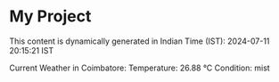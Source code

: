 # My Project

This content is dynamically generated in Indian Time (IST): 2024-07-11 20:15:21 IST


Current Weather in Coimbatore:
Temperature: 26.88 °C
Condition: mist
